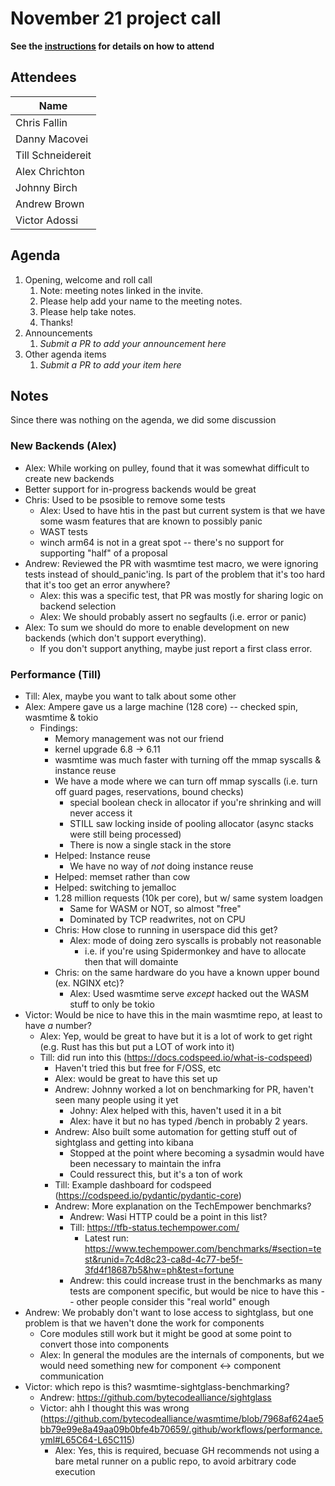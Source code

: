 # November 21 project call

**See the [instructions](../README.md) for details on how to attend**

## Attendees

| Name              |
|-------------------|
| Chris Fallin      |
| Danny Macovei     |
| Till Schneidereit |
| Alex Chrichton    |
| Johnny Birch      |
| Andrew Brown      |
| Victor Adossi     |

## Agenda

1. Opening, welcome and roll call
    1. Note: meeting notes linked in the invite.
    1. Please help add your name to the meeting notes.
    1. Please help take notes.
    1. Thanks!
1. Announcements
    1. _Submit a PR to add your announcement here_
1. Other agenda items
    1. _Submit a PR to add your item here_


## Notes

Since there was nothing on the agenda, we did some discussion

### New Backends (Alex)

- Alex: While working on pulley, found that it was somewhat difficult to create new backends
- Better support for in-progress backends would be great
- Chris: Used to be psosible to remove some tests
  - Alex: Used to have htis in the past but current system is that we have some wasm features that are known to possibly panic
  - WAST tests
  - winch arm64 is not in a great spot -- there's no support for supporting "half" of a proposal
- Andrew: Reviewed the PR with wasmtime test macro, we were ignoring tests instead of should_panic'ing. Is part of the problem that it's too hard that it's too get an error anywhere?
  - Alex: this was a specific test, that PR was mostly for sharing logic on backend selection
  - Alex: We should probably assert no segfaults (i.e. error or panic)
- Alex: To sum we should do more to enable development on new backends (which don't support everything).
  - If you don't support anything, maybe just report a first class error.

### Performance (Till)

- Till: Alex, maybe you want to talk about some other
- Alex: Ampere gave us a large machine (128 core) -- checked spin, wasmtime & tokio
  - Findings:
    - Memory management was not our friend
    - kernel upgrade 6.8 -> 6.11
    - wasmtime was much faster with turning off the mmap syscalls & instance reuse
    - We have a mode where we can turn off mmap syscalls (i.e. turn off guard pages, reservations, bound checks)
      - special boolean check in allocator if you're shrinking and will never access it
      - STILL saw locking inside of pooling allocator (async stacks were still being processed)
      - There is now a single stack in the store
    - Helped: Instance reuse
      - We have no way of *not* doing instance reuse
    - Helped: memset rather than cow
    - Helped: switching to jemalloc
    - 1.28 million requests (10k per core), but w/ same system loadgen
      - Same for WASM or NOT, so almost "free"
      - Dominated by TCP readwrites, not on CPU
    - Chris: How close to running in userspace did this get?
      - Alex: mode of doing zero syscalls is probably not reasonable
        - i.e. if you're using Spidermonkey and have to allocate then that will domainte
    - Chris: on the same hardware do you have a known upper bound (ex. NGINX etc)?
      - Alex: Used wasmtime serve *except* hacked out the WASM stuff to only be tokio
- Victor: Would be nice to have this in the main wasmtime repo, at least to have *a* number?
  - Alex: Yep, would be great to have but it is a lot of work to get right (e.g. Rust has this but put a LOT of work into it)
  - Till: did run into this (https://docs.codspeed.io/what-is-codspeed)
    - Haven't tried this but free for F/OSS, etc
    - Alex: would be great to have this set up
    - Andrew: Johnny worked a lot on benchmarking for PR, haven't seen many people using it yet
      - Johny: Alex helped with this, haven't used it in a bit
      - Alex: have it but no has typed /bench in probably 2 years.
    - Andrew: Also built some automation for getting stuff out of sightglass and getting into kibana
      - Stopped at the point where becoming a sysadmin would have been necessary to maintain the infra
      - Could ressurect this, but it's a ton of work
    - Till: Example dashboard for codspeed (https://codspeed.io/pydantic/pydantic-core)
    - Andrew: More explanation on the TechEmpower benchmarks?
      - Andrew: Wasi HTTP could be a point in this list?
      - Till: https://tfb-status.techempower.com/
        - Latest run: https://www.techempower.com/benchmarks/#section=test&runid=7c4d8c23-ca8d-4c77-be5f-3fd4f18687b5&hw=ph&test=fortune
      - Andrew: this could increase trust in the benchmarks as many tests are component specific, but would be nice to have this -- other people consider this "real world" enough
- Andrew: We probably don't want to lose access to sightglass, but one problem is that we haven't done the work for components
  - Core modules still work but it might be good at some point to convert those into components
  - Alex: In general the modules are the internals of components, but we would need something new for component <-> component communication
- Victor: which repo is this? wasmtime-sightglass-benchmarking?
  - Andrew: https://github.com/bytecodealliance/sightglass
  - Victor: ahh I thought this was wrong (https://github.com/bytecodealliance/wasmtime/blob/7968af624ae5bb79e99e8a49aa09b0bfe4b70659/.github/workflows/performance.yml#L65C64-L65C115)
    - Alex: Yes, this is required, becuase GH recommends not using a bare metal runner on a public repo, to avoid arbitrary code execution
